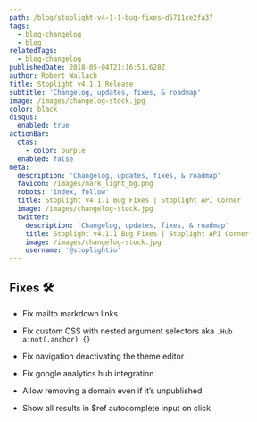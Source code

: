 ```yaml
---
path: /blog/stoplight-v4-1-1-bug-fixes-d5711ce2fa37
tags:
  - blog-changelog
  - blog
relatedTags:
  - blog-changelog
publishedDate: 2018-05-04T21:16:51.628Z
author: Robert Wallach
title: Stoplight v4.1.1 Release
subtitle: 'Changelog, updates, fixes, & roadmap'
image: /images/changelog-stock.jpg
color: black
disqus:
  enabled: true
actionBar:
  ctas:
    - color: purple
  enabled: false
meta:
  description: 'Changelog, updates, fixes, & roadmap'
  favicon: /images/mark_light_bg.png
  robots: 'index, follow'
  title: Stoplight v4.1.1 Bug Fixes | Stoplight API Corner
  image: /images/changelog-stock.jpg
  twitter:
    description: 'Changelog, updates, fixes, & roadmap'
    title: Stoplight v4.1.1 Bug Fixes | Stoplight API Corner
    image: /images/changelog-stock.jpg
    username: '@stoplightio'
---
```


## Fixes 🛠

- Fix mailto markdown links

- Fix custom CSS with nested argument selectors aka `.Hub a:not(.anchor) {}`

- Fix navigation deactivating the theme editor

- Fix google analytics hub integration

- Allow removing a domain even if it’s unpublished

- Show all results in \$ref autocomplete input on click
